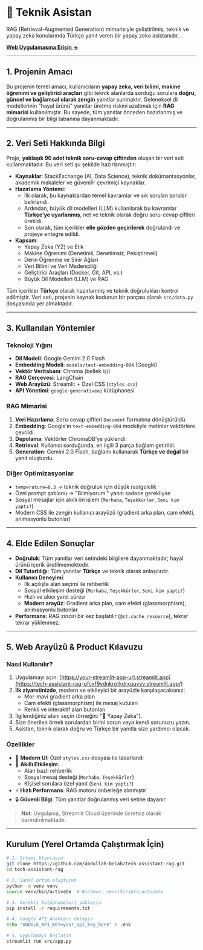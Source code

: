 # 🤖 Teknik Asistan

RAG (Retrieval-Augmented Generation) mimarisiyle geliştirilmiş, teknik ve yapay zeka konularında Türkçe yanıt veren bir yapay zeka asistanıdır.

[**Web Uygulamasına Erişin →**](https://tech-assistant-rag-gfcxf9ydnkrptkdrxuuvyv.streamlit.app/)

---

## 1. Projenin Amacı

Bu projenin temel amacı, kullanıcıların **yapay zeka, veri bilimi, makine öğrenimi ve geliştirici araçları** gibi teknik alanlarda sorduğu sorulara **doğru, güncel ve bağlamsal olarak zengin** yanıtlar sunmaktır. Geleneksel dil modellerinin "hayal ürünü" yanıtlar üretme riskini azaltmak için **RAG mimarisi** kullanılmıştır. Bu sayede, tüm yanıtlar önceden hazırlanmış ve doğrulanmış bir bilgi tabanına dayanmaktadır.

---

## 2. Veri Seti Hakkında Bilgi

Proje, **yaklaşık 90 adet teknik soru-cevap çiftinden** oluşan bir veri seti kullanmaktadır. Bu veri seti şu şekilde hazırlanmıştır:

- **Kaynaklar**: StackExchange (AI, Data Science), teknik dokümantasyonlar, akademik makaleler ve güvenilir çevrimiçi kaynaklar.
- **Hazırlama Yöntemi**: 
  - İlk olarak, bu kaynaklardan temel kavramlar ve sık sorulan sorular belirlendi.
  - Ardından, büyük dil modelleri (LLM) kullanılarak bu kavramlar **Türkçe’ye uyarlanmış**, net ve teknik olarak doğru soru-cevap çiftleri üretildi.
  - Son olarak, tüm içerikler **elle gözden geçirilerek** doğrulandı ve projeye entegre edildi.
- **Kapsam**: 
  - Yapay Zeka (YZ) ve Etik  
  - Makine Öğrenimi (Denetimli, Denetimsiz, Pekiştirmeli)  
  - Derin Öğrenme ve Sinir Ağları  
  - Veri Bilimi ve Veri Madenciliği  
  - Geliştirici Araçları (Docker, Git, API, vs.)  
  - Büyük Dil Modelleri (LLM) ve RAG  

Tüm içerikler **Türkçe** olarak hazırlanmış ve teknik doğrulukları kontrol edilmiştir. Veri seti, projenin kaynak kodunun bir parçası olarak `src/data.py` dosyasında yer almaktadır.

---

## 3. Kullanılan Yöntemler

### Teknoloji Yığını
- **Dil Modeli**: Google Gemini 2.0 Flash  
- **Embedding Modeli**: `models/text-embedding-004` (Google)  
- **Vektör Veritabanı**: Chroma (bellek içi)  
- **RAG Çerçevesi**: LangChain  
- **Web Arayüzü**: Streamlit + Özel CSS (`styles.css`)  
- **API Yönetimi**: `google-generativeai` kütüphanesi  

### RAG Mimarisi
1. **Veri Hazırlama**: Soru-cevap çiftleri `Document` formatına dönüştürüldü.  
2. **Embedding**: Google’ın `text-embedding-004` modeliyle metinler vektörlere çevrildi.  
3. **Depolama**: Vektörler ChromaDB’ye yüklendi.  
4. **Retrieval**: Kullanıcı sorduğunda, en ilgili 3 parça bağlam getirildi.  
5. **Generation**: Gemini 2.0 Flash, bağlamı kullanarak **Türkçe ve doğal** bir yanıt oluşturdu.  

### Diğer Optimizasyonlar
- `temperature=0.3` → teknik doğruluk için düşük rastgelelik  
- Özel prompt şablonu → "Bilmiyorum." yanıtı sadece gerekliyse  
- Sosyal mesajlar için akıllı ön işlem (`Merhaba`, `Teşekkürler`, `Seni kim yaptı?`)  
- Modern CSS ile zengin kullanıcı arayüzü (gradient arka plan, cam efekti, animasyonlu butonlar)

---

## 4. Elde Edilen Sonuçlar

- **Doğruluk**: Tüm yanıtlar veri setindeki bilgilere dayanmaktadır; hayal ürünü içerik üretilmemektedir.  
- **Dil Tutarlılığı**: Tüm yanıtlar **Türkçe** ve teknik olarak anlaşılırdır.  
- **Kullanıcı Deneyimi**:  
  - İlk açılışta alan seçimi ile rehberlik  
  - Sosyal etkileşim desteği (`Merhaba`, `Teşekkürler`, `Seni kim yaptı?`)  
  - Hızlı ve akıcı yanıt süresi  
  - **Modern arayüz**: Gradient arka plan, cam efekti (glassmorphism), animasyonlu butonlar  
- **Performans**: RAG zinciri bir kez başlatılır (`@st.cache_resource`), tekrar tekrar yüklenmez.

---

## 5. Web Arayüzü & Product Kılavuzu

### Nasıl Kullanılır?
1. Uygulamayı açın: [https://your-streamlit-app-url.streamlit.app](https://tech-assistant-rag-gfcxf9ydnkrptkdrxuuvyv.streamlit.app/)  
2. **İlk ziyaretinizde**, modern ve etkileyici bir arayüzle karşılaşacaksınız:
   - Mor-mavi gradient arka plan
   - Cam efekti (glassmorphism) ile mesaj kutuları
   - Renkli ve interaktif alan butonları
3. İlgilendiğiniz alanı seçin (örneğin: "🤖 Yapay Zeka").
4. Size önerilen örnek sorulardan birini sorun veya kendi sorunuzu yazın.
5. Asistan, teknik olarak doğru ve Türkçe bir yanıtla size yardımcı olacak.

### Özellikler
- 🎨 **Modern UI**: Özel `styles.css` dosyası ile tasarlandı  
- 🤖 **Akıllı Etkileşim**: 
  - Alan bazlı rehberlik
  - Sosyal mesaj desteği (`Merhaba`, `Teşekkürler`)
  - Kişisel sorulara özel yanıt (`Seni kim yaptı?`)
- ⚡ **Hızlı Performans**: RAG motoru önbelleğe alınmıştır
- 🔒 **Güvenli Bilgi**: Tüm yanıtlar doğrulanmış veri setine dayanır

> **Not**: Uygulama, Streamlit Cloud üzerinde ücretsiz olarak barındırılmaktadır.

---

## Kurulum (Yerel Ortamda Çalıştırmak İçin)

```bash
# 1. Ortamı klonlayın
git clone https://github.com/abdullah-briah/tech-assistant-rag.git
cd tech-assistant-rag

# 2. Sanal ortam oluşturun
python -m venv venv
source venv/bin/activate  # Windows: venv\Scripts\activate

# 3. Gerekli kütüphaneleri yükleyin
pip install -r requirements.txt

# 4. Google API Anahtarı ekleyin
echo "GOOGLE_API_KEY=your_api_key_here" > .env

# 5. Uygulamayı başlatın
streamlit run src/app.py

